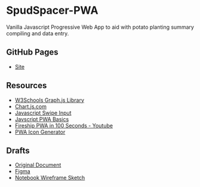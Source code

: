 # SpudSpacer-PWA
Vanilla Javascript Progressive Web App to aid with potato planting summary compiling and data entry. 

## GitHub Pages
* [Site](https://hansen-ri.github.io/SpudSpacer-PWA/)

## Resources

* [W3Schools Graph.js Library](https://www.w3schools.com/ai/ai_chartjs.asp)
* [Chart.js.com](https://www.chartjs.org/docs/latest/getting-started/)
* [Javascript Swipe Input](https://www.delftstack.com/howto/javascript/detect-finger-swipe-events-in-javascript/)
* [Javscript PWA Basics](https://www.freecodecamp.org/news/build-a-pwa-from-scratch-with-html-css-and-javascript/)
* [Fireship PWA in 100 Seconds - Youtube](https://www.youtube.com/watch?v=sFsRylCQblw&t=3s)
* [PWA Icon Generator](https://www.pwabuilder.com/imagegenerator)

## Drafts

* [Original Document](/Images/IMG_5475.jpg)
* [Figma]()
* [Notebook Wireframe Sketch](/Images/IMG_6304.jpg)

